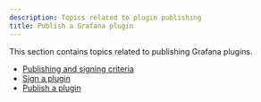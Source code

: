 ```yaml
---
description: Topics related to plugin publishing
title: Publish a Grafana plugin
---
```


This section contains topics related to publishing Grafana plugins.

- [Publishing and signing criteria](publishing-and-signing-criteria.md)
- [Sign a plugin](sign-a-plugin.md)
- [Publish a plugin](publish-a-plugin.md)
